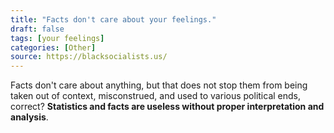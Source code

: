 ```yaml
---
title: "Facts don't care about your feelings."
draft: false
tags: [your feelings]
categories: [Other]
source: https://blacksocialists.us/
---
```


Facts don't care about anything, but that does not stop them from being taken out of context, misconstrued, and used to various political ends, correct? **Statistics and facts are useless without proper interpretation and analysis**.

